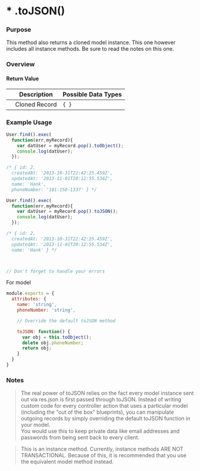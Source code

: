 # * .toJSON()

### Purpose
This method also returns a cloned model instance.  This one however includes all instance methods.  Be sure to read the notes on this one.

### Overview


#### Return Value

|   |     Description     | Possible Data Types |
|---|---------------------|---------------------|
|   |   Cloned Record     |        `{ }`        |


### Example Usage

```javascript
User.find().exec(
  function(err,myRecord){
    var datUser = myRecord.pop().toObject();
    console.log(datUser);
  });

/* { id: 2,
  createdAt: '2013-10-31T22:42:25.459Z',
  updatedAt: '2013-11-01T20:12:55.534Z',
  name: 'Hank',
  phoneNumber: '101-150-1337' } */

User.find().exec(
  function(err,myRecord){
    var datUser = myRecord.pop().toJSON();
    console.log(datUser);
  });

/* { id: 2,
  createdAt: '2013-10-31T22:42:25.459Z',
  updatedAt: '2013-11-01T20:12:55.534Z',
  name: 'Hank' } */



// Don't forget to handle your errors

```

For model

```javascript
module.exports = {
  attributes: {
    name: 'string',
    phoneNumber: 'string',

    // Override the default toJSON method

    toJSON: function() {
      var obj = this.toObject();
      delete obj.phoneNumber;
      return obj;
    }
  }
}

```
### Notes
> The real power of toJSON relies on the fact every model instance sent out via res.json is first passed through toJSON.
> Instead of writing custom code for every controller action that uses a particular model (including the "out of the box" blueprints), you can manipulate outgoing records by simply overriding the default toJSON function in your model.  
> You would use this to keep private data like email addresses and passwords from being sent back to every client.

> This is an instance method.  Currently, instance methods ARE NOT TRANSACTIONAL.  Because of this, it is recommended that you use the equivalent model method instead.  


<docmeta name="uniqueID" value="toJSON161307">
<docmeta name="displayName" value="* .toJSON()">

